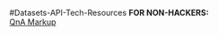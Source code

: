 #Datasets-API-Tech-Resources
<b>FOR NON-HACKERS:</b><br>
<a href="http://www.qnamarkup.org">QnA Markup</a><br>
